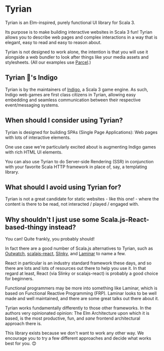 # Tyrian

Tyrian is an Elm-inspired, purely functional UI library for Scala 3.

Its purpose is to make building interactive websites in Scala 3 fun! Tyrian allows you to describe web pages and complex interactions in a way that is elegant, easy to read and easy to reason about.

Tyrian is not designed to work alone, the intention is that you will use it alongside a web bundler to look after things like your media assets and stylesheets. (All our examples use [Parcel](https://parceljs.org/).)

## Tyrian 💜's Indigo

Tyrian is by the maintainers of [Indigo](https://indigoengine.io/), a Scala 3 game engine. As such, Indigo web games are first class citizens in Tyrian, allowing easy embedding and seamless communication between their respective event/messaging systems.

## When should I consider using Tyrian?

Tyrian is designed for building SPAs (Single Page Applications): Web pages with lots of interactive elements.

One use case we're particularly excited about is augmenting Indigo games with rich HTML UI elements.

You can also use Tyrian to do Server-side Rendering (SSR) in conjunction with your favorite Scala HTTP framework in place of, say, a templating library.

## What should I avoid using Tyrian for?

Tyrian is not a great candidate for static websites - like this one! - where the content is there to be read, not interacted / played / engaged with.

## Why shouldn't I just use some Scala.js-React-based-thingy instead?

You can! Quite frankly, you probably should!

In fact there are a good number of Scala.js alternatives to Tyrian, such as [Outwatch](https://github.com/outwatch/outwatch), [scalajs-react](https://github.com/japgolly/scalajs-react), [Slinky](https://slinky.dev/), and [Laminar](https://laminar.dev/) to name a few.

React in particular is an industry standard framework these days, and so there are lots and lots of resources out there to help you use it. In that regard at least, React (via Slinky or scalajs-react) is probably a good choice for beginners.

Functional programmers may be more into something like Laminar, which is based on Functional Reactive Programming (FRP). Laminar looks to be well made and well maintained, and there are some great talks out there about it.

Tyrian works fundamentally differently to those other frameworks. In the authors very opinionated opinion: The Elm Architecture upon which it is based, is the most productive, fun, and _sane_ frontend architectural approach there is.

This library exists because we don't want to work any other way. We encourage you to try a few different approaches and decide what works best for you. 😊
